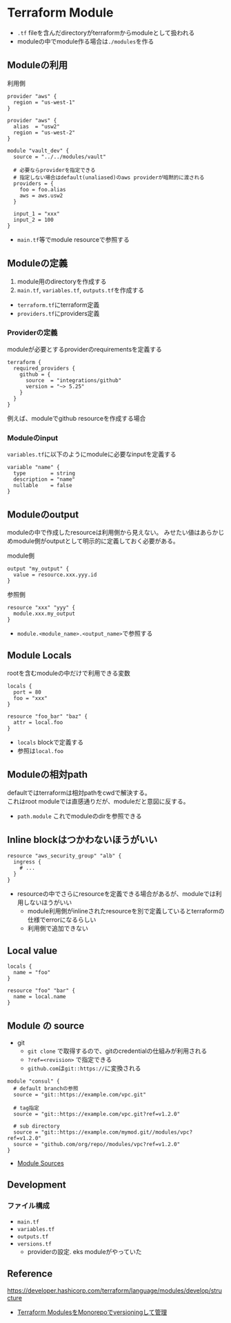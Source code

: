 # Terraform Module

* `.tf` fileを含んだdirectoryがterraformからmoduleとして扱われる
* moduleの中でmodule作る場合は`./modules`を作る

## Moduleの利用

利用側

```hcl
provider "aws" {
  region = "us-west-1"
}

provider "aws" {
  alias  = "usw2"
  region = "us-west-2"
}

module "vault_dev" {
  source = "../../modules/vault"

  # 必要ならproviderを指定できる
  # 指定しない場合はdefault(unaliased)のaws providerが暗黙的に渡される
  providers = {
    foo = foo.alias
    aws = aws.usw2
  }

  input_1 = "xxx"
  input_2 = 100
}
```

* `main.tf`等でmodule resourceで参照する

## Moduleの定義

1. module用のdirectoryを作成する
2. `main.tf`, `variables.tf`, `outputs.tf`を作成する
  * `terraform.tf`にterraform定義
  * `providers.tf`にproviders定義

### Providerの定義

moduleが必要とするproviderのrequirementsを定義する

```hcl
terraform {
  required_providers {
    github = {
      source  = "integrations/github"
      version = "~> 5.25"
    }
  }
}
```

例えば、moduleでgithub resourceを作成する場合

### Moduleのinput

`variables.tf`に以下のようにmoduleに必要なinputを定義する

```hcl
variable "name" {
  type        = string
  description = "name"
  nullable    = false
}
```


## Moduleのoutput

moduleの中で作成したresourceは利用側から見えない。
みせたい値はあらかじめmodule側がoutputとして明示的に定義しておく必要がある。

module側

```hcl
output "my_output" {
  value = resource.xxx.yyy.id
}
```

参照側

```hcl
resource "xxx" "yyy" {
  module.xxx.my_output
}
```

* `module.<module_name>.<output_name>`で参照する

## Module Locals

rootを含むmoduleの中だけで利用できる変数

```hcl
locals {
  port = 80
  foo = "xxx"
}

resource "foo_bar" "baz" {
  attr = local.foo
}
```

* `locals` blockで定義する
* 参照は`local.foo`

## Moduleの相対path

defaultではterraformは相対pathをcwdで解決する。  
これはroot moduleでは直感通りだが、moduleだと意図に反する。  

* `path.module` これでmoduleのdirを参照できる

## Inline blockはつかわないほうがいい

```hcl
resource "aws_security_group" "alb" {
  ingress {
    # ...
  }
}
```

* resourceの中でさらにresourceを定義できる場合があるが、moduleでは利用しないほうがいい
  * module利用側がinlineされたresourceを別で定義しているとterraformの仕様でerrorになるらしい
  * 利用側で追加できない

## Local value

```hcl
locals {
  name = "foo"
}

resource "foo" "bar" {
  name = local.name
}
```

## Module の source

* git
  * `git clone` で取得するので、gitのcredentialの仕組みが利用される
  * `?ref=<revision>` で指定できる
  * `github.com`は`git::https://`に変換される

```hcl
module "consul" {
  # default branchの参照
  source = "git::https://example.com/vpc.git"

  # tag指定
  source = "git::https://example.com/vpc.git?ref=v1.2.0"

  # sub directory
  source = "git::https://example.com/mymod.git//modules/vpc?ref=v1.2.0"
  source = "github.com/org/repo//modules/vpc?ref=v1.2.0"
}
```

* [Module Sources](https://developer.hashicorp.com/terraform/language/modules/sources#github)

## Development

### ファイル構成

* `main.tf`
* `variables.tf`
* `outputs.tf`
* `versions.tf`
  * providerの設定. eks moduleがやっていた


## Reference

https://developer.hashicorp.com/terraform/language/modules/develop/structure

* [Terraform ModulesをMonorepoでversioningして管理](https://blog.studysapuri.jp/entry/2022/03/30/080000)
